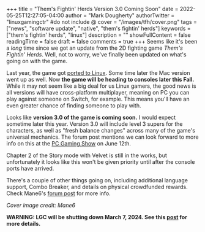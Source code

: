 +++
title = "Them's Fightin' Herds Version 3.0 Coming Soon"
date = 2022-05-25T12:27:05-04:00
author = "Mark Dougherty"
authorTwitter = "linuxgamingctr" #do not include @
cover = "/images/tfh/cover.png"
tags = ["news", "software update", "native", "them's fightin' herds"]
keywords = ["them's fightin' herds", "linux"]
description = ""
showFullContent = false
readingTime = false
draft = false
comments = true
+++
Seems like it's been a *long* time since we got an update from the 2D fighting game *Them's Fightin' Herds*. Well, not to worry, we've finally been updated on what's going on with the game.

Last year, the game got [ported to Linux](https://boilingsteam.com/thems-fightin-herds-linux-version-now-live/). Some time later the Mac version went up as well. Now **the game will be heading to consoles later this Fall.** While it may not seem like a big deal for us Linux gamers, the good news is all versions will have cross-platform multiplayer, meaning on PC you can play against someone on Switch, for example. This means you'll have an even greater chance of finding someone to play with.

Looks like **version 3.0 of the game is coming soon.** I would expect sometime later this year. Version 3.0 will include level 3 supers for the characters, as well as "fresh balance changes" across many of the game's universal mechanics. The forum post mentions we can look forward to more info on this at the [PC Gaming Show](https://www.pcgamingshow.com/) on June 12th.

Chapter 2 of the Story mode with Velvet is still in the works, but unfortunately it looks like this won't be given priority until after the console ports have arrived.

There's a couple of other things going on, including additional language support, Combo Breaker, and details on physical crowdfunded rewards. Check Mane6's [forum post](https://forums.themsfightinherds.com/index.php?threads/development-update-7-tfh-is-coming-to-consoles.2405/) for more info.

*Cover image credit: Mane6*

**WARNING: LGC will be shutting down March 7, 2024. See this [post](https://linuxgamingcentral.com/posts/the-end-of-lgc/) for more details.**
